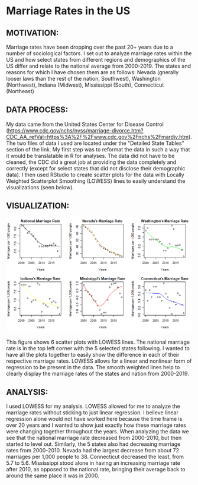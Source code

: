 # Marriage Rates in the US

## MOTIVATION:
Marriage rates have been dropping over the past 20+ years due to a number of sociological factors. I set out to analyze marriage rates within the US and how select states from  different regions and demographics of the US differ and relate to the national average from 2000-2019. The states and reasons for which I have chosen them are as follows: Nevada (gnerally looser laws than the rest of the nation, Southwest), Washington (Northwest), Indiana (Midwest), Mississippi (South), Connecticut (Northeast)
  
## DATA PROCESS:
My data came from the United States Center for Disease Control (https://www.cdc.gov/nchs/nvss/marriage-divorce.htm?CDC_AA_refVal=https%3A%2F%2Fwww.cdc.gov%2Fnchs%2Fmardiv.htm). The two files of data I used are located under the "Detailed State Tables" section of the link. My first step was to reformat the data in such a way that it would be translatable in R for analyses. The data did not have to be cleaned, the CDC did a great job at providing the data completely and correctly (except for select states that did not disclose their demographic data). I then used RStudio to create scatter plots for the data with Locally Weighted Scatterplot Smoothing (LOWESS) lines to easily understand the visualizations (seen below). 

## VISUALIZATION:
![image](https://github.com/brettgharris/bh_data115_proj/blob/main/marriage_rate_plots.png)

This figure shows 6 scatter plots with LOWESS lines. The national marriage rate is in the top left corner with the 5 selected states following. I wanted to have all the plots together to easily show the difference in each of their respective marriage rates. LOWESS allows for a linear and nonlinear form of regression to be present in the data. The smooth weighted lines help to clearly display the marriage rates of the states and nation from 2000-2019.

  
## ANALYSIS:
I used LOWESS for my analysis. LOWESS allowed for me to analyze the marriage rates without sticking to just linear regression. I believe linear regression alone would not have worked here because the time frame is over 20 years and I wanted to show just exactly how these marriage rates were changing together throughout the years. When analyzing the data we see that the national marriage rate decreased from 2000-2010, but then started to level out. Similarly, the 5 states also had decreasing marriage rates from 2000-2010. Nevada had the largest decrease from about 72 marriages per 1,000 people to 38. Connecticut decreased the least, from 5.7 to 5.6. Mississippi stood alone in having an increasing marriage rate after 2010, as opposed to the national rate, bringing their average back to around the same place it was in 2000. 
